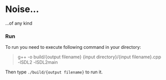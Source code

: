 # Noise...

...of any kind

### Run

To run you need to execute following command in your directory:

> g++ -o build/{output filename} {input directory}/{input filename}.cpp -lSDL2 -lSDL2main

Then type `./build/{output filename}` to run it.
